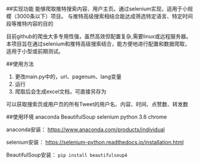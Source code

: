 ##实现功能
能够爬取推特搜索内容、用户主页。通过selenium实现，适用于小规模（3000条以下）项目。
与推特高级搜索相结合能达成筛选特定语言、特定时间段等推特内容的目的

目前github的爬虫大多专用性强，虽然高效但配置复杂,需要linux或远程服务器。
本项目旨在通过selenium和推特高级搜索结合，能方便地进行配置和数据爬取，适用于小型或前期测试。

##使用方法

1. 更改main.py中的，url、pagenum、lang变量
2. 运行
3. 爬取后会生成excel文档，可直接另存为

可以获取搜索页或用户页的所有Tweet的用户名、内容、时间、点赞数、转发数



##使用环境
anaconda
BeautifulSoup
selenium
python 3.6
chrome

anaconda安装：
https://www.anaconda.com/products/individual

selenium安装：
https://selenium-python.readthedocs.io/installation.html

BeautifulSoup安装：
```pip install beautifulsoup4```

